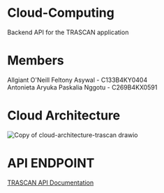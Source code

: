 # Cloud-Computing  
Backend API for the TRASCAN application  

# Members
Allgiant O'Neill Feltony Asywal - C133B4KY0404    
Antonieta Aryuka Paskalia Nggotu - C269B4KX0591  

# Cloud Architecture
![Copy of cloud-architecture-trascan drawio](https://github.com/user-attachments/assets/3266cfde-6513-4309-ac99-0dc848559732)

# API ENDPOINT
[TRASCAN API Documentation](https://lacy-sting-8e9.notion.site/TRASCAN-API-15328cfc24d580c8a8a2f44c637b7e00)
